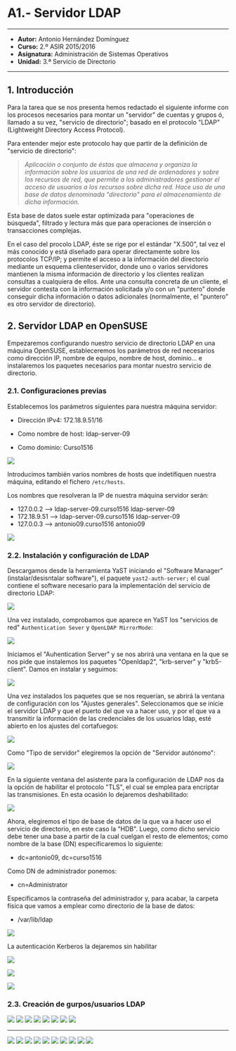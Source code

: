 # A1.- Servidor LDAP 

***

* **Autor:**  Antonio Hernández Domínguez
* **Curso:** 2.º ASIR 2015/2016
* **Asignatura:** Administración de Sistemas Operativos
* **Unidad:** 3.ª Servicio de Directorio

***

## 1. Introducción

Para la tarea que se nos presenta hemos redactado el siguiente informe con los procesos necesarios para montar un "servidor" de cuentas y grupos ó, llamado a su vez, "servicio de directorio"; basado en el protocolo "LDAP" (Lightweight Directory Access Protocol).

Para entender mejor este protocolo hay que partir de la definición de "servicio de directorio":

>*Aplicación o conjunto de éstas que almacena y organiza la información sobre los usuarios de una red de ordenadores y sobre los recursos de red, que permite a los administradores gestionar el acceso de usuarios a los recursos sobre dicha red. Hace uso de una base de datos denominada "directorio" para el almacenamiento de dicha información.*


Esta base de datos suele estar optimizada para "operaciones de búsqueda", filtrado y lectura más que para operaciones de inserción o transacciones complejas.

En el caso del procolo LDAP, éste se rige por el estándar "X.500", tal vez el más conocido y está diseñado para operar directamente sobre los protocolos TCP/IP; y permite el acceso a la información del directorio mediante un esquema clienteservidor, donde uno o varios servidores mantienen la misma información de directorio y los clientes realizan consultas a cualquiera de ellos. Ante una consulta concreta de un cliente, el servidor contesta con la información solicitada y/o con un "puntero" donde conseguir dicha información o datos adicionales (normalmente, el "puntero" es otro servidor de directorio).

## 2. Servidor LDAP en OpenSUSE

Empezaremos configurando nuestro servicio de directorio LDAP en una máquina OpenSUSE, estableceremos los parámetros de red necesarios como dirección IP, nombre de equipo, nombre de host, dominio... e instalaremos los paquetes necesarios para montar nuestro servicio de directorio. 

### 2.1. Configuraciones previas

Establecemos los parámetros siguientes para nuestra máquina servidor:

* Dirección IPv4: 172.18.9.51/16

* Como nombre de host: ldap-server-09

* Como dominio: Curso1516

![](files/server/01.png)

Introducimos también varios nombres de hosts que indetifiquen nuestra máquina, editando el fichero `/etc/hosts`.

Los nombres que resolveran la IP de nuestra máquina servidor serán:

* 127.0.0.2 --> ldap-server-09.curso1516 ldap-server-09
* 172.18.9.51 --> ldap-server-09.curso1516 ldap-server-09
* 127.0.0.3 --> antonio09.curso1516 antonio09


![](files/server/02.png)

### 2.2. Instalación y configuración de LDAP

Descargamos desde la herramienta YaST iniciando el "Software Manager" (instalar/desisntalar software"), el paquete `yast2-auth-server;` el cual contiene el software necesario para la implementación del servicio de directorio LDAP:

![](files/server/00.png)

Una vez instalado, comprobamos que aparece en YaST los "servicios de red" `Authentication Sever` y `OpenLDAP MirrorMode`:

![](files/server/03.png)

Iniciamos el "Auhentication Server" y se nos abrirá una ventana en la que se nos pide que instalemos los paquetes "Openldap2", "krb-server" y "krb5-client". Damos en instalar y seguimos:

![](files/server/04.png)

Una vez instalados los paquetes que se nos requerían, se abrirá la ventana de configuración con los "Ajustes generales". Seleccionamos que se inicie el servidor LDAP y que el puerto del que va a hacer uso, y por el que va a transmitir la información de las credenciales de los usuarios ldap, esté abierto en los ajustes del cortafuegos:

![](files/server/05.png)

Como "Tipo de servidor" elegiremos la opción de "Servidor autónomo":

![](files/server/06.png)

En la siguiente ventana del asistente para la configuración de LDAP nos da la opción de habilitar el protocolo "TLS", el cual se emplea para encriptar las transmisiones. En esta ocasión lo dejaremos deshabilitado:

![](files/server/07.png)

Ahora, elegiremos el tipo de base de datos de la que va a hacer uso el servicio de directorio, en este caso la "HDB". Luego, como dicho servicio debe tener una base a partir de la cual cuelgan el resto de elementos; como nombre de la base (DN) especificaremos lo siguiente:

* dc=antonio09, dc=curso1516

Como DN de administrador ponemos:

* cn=Administrator

Especificamos la contraseña del administrador y, para acabar, la carpeta física que vamos a emplear como directorio de la base de datos:

* /var/lib/ldap

![](files/server/08.png)

La autenticación Kerberos la dejaremos sin habilitar

![](files/server/09.png)

![](files/server/10.png)

![](files/server/11.png)


### 2.3. Creación de gurpos/usuarios LDAP



![](files/server/12.png)
![](files/server/13.png)
![](files/server/14.png)
![](files/server/15.png)
![](files/server/16.png)
![](files/server/17.png)
![](files/server/18.png)
![](files/server/19.png)

---

![](files/client/00.png)
![](files/client/01.png)
![](files/client/02.png)
![](files/client/03.png)
![](files/client/04.png)
![](files/client/05.png)
![](files/client/06.png)
![](files/client/07.png)
![](files/client/s0.png)
![](files/client/s1.png)
